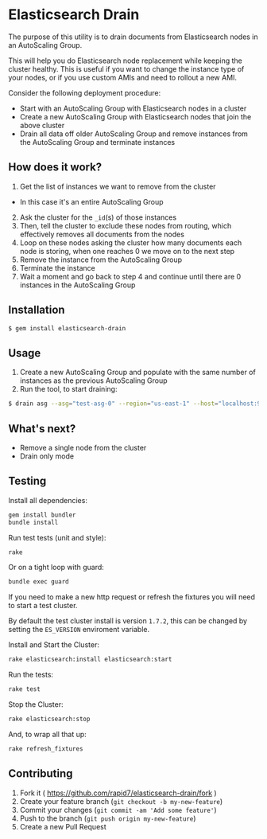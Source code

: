# Elasticsearch Drain

The purpose of this utility is to drain documents from Elasticsearch nodes in an AutoScaling Group.

This will help you do Elasticsearch node replacement while keeping the cluster healthy.  This is useful if you want to change the instance type of your nodes, or if you use custom AMIs and need to rollout a new AMI.

Consider the following deployment procedure:
 * Start with an AutoScaling Group with Elasticsearch nodes in a cluster
 * Create a new AutoScaling Group with Elasticsearch nodes that join the above cluster
 * Drain all data off older AutoScaling Group and remove instances from the AutoScaling Group and terminate instances


## How does it work?
1. Get the list of instances we want to remove from the cluster
  * In this case it's an entire AutoScaling Group
2. Ask the cluster for the `_id`(s) of those instances
3. Then, tell the cluster to exclude these nodes from routing, which effectively removes all documents from the nodes
4. Loop on these nodes asking the cluster how many documents each node is storing, when one reaches 0 we move on to the next step
5. Remove the instance from the AutoScaling Group
6. Terminate the instance
7. Wait a moment and go back to step 4 and continue until there are 0 instances in the AutoScaling Group


## Installation
```bash
$ gem install elasticsearch-drain
```

## Usage

1. Create a new AutoScaling Group and populate with the same number of instances as the previous AutoScaling Group
2. Run the tool, to start draining:
```bash
$ drain asg --asg="test-asg-0" --region="us-east-1" --host="localhost:9200"
```

## What's next?
 * Remove a single node from the cluster
 * Drain only mode


## Testing
Install all dependencies:
```bash
gem install bundler
bundle install
```

Run test tests (unit and style):
```bash
rake
```
Or on a tight loop with guard:
```bash
bundle exec guard
```

If you need to make a new http request or refresh the fixtures you will need to start a test cluster.

By default the test cluster install is version `1.7.2`, this can be changed by setting the `ES_VERSION` enviroment variable.

Install and Start the Cluster:
```bash
rake elasticsearch:install elasticsearch:start
```

Run the tests:
```bash
rake test
```

Stop the Cluster:
```bash
rake elasticsearch:stop
```

And, to wrap all that up:
```bash
rake refresh_fixtures
```


## Contributing

1. Fork it ( https://github.com/rapid7/elasticsearch-drain/fork )
2. Create your feature branch (`git checkout -b my-new-feature`)
3. Commit your changes (`git commit -am 'Add some feature'`)
4. Push to the branch (`git push origin my-new-feature`)
5. Create a new Pull Request

